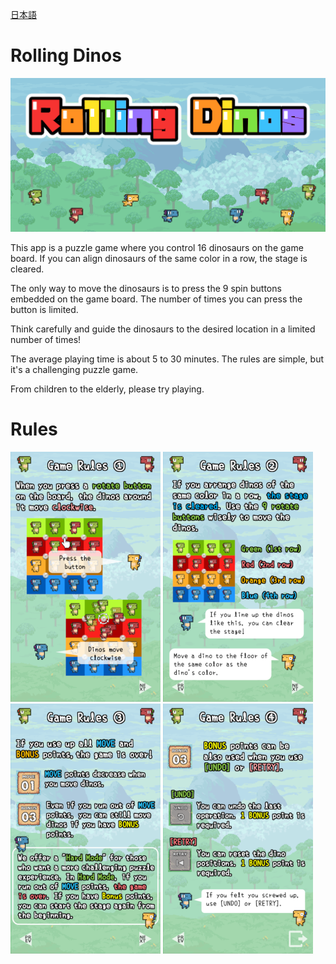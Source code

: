 [日本語](rollingdinosjp.md)

# Rolling Dinos

![title](img/titleen.png)

This app is a puzzle game where you control 16 dinosaurs on the game board. 
If you can align dinosaurs of the same color in a row, the stage is cleared.

The only way to move the dinosaurs is to press the 9 spin buttons embedded on the game board. 
The number of times you can press the button is limited. 

Think carefully and guide the dinosaurs to the desired location in a limited number of times!

The average playing time is about 5 to 30 minutes. 
The rules are simple, but it's a challenging puzzle game. 

From children to the elderly, please try playing.

# Rules

![Rule1](img/rule1en.png)
![Rule2](img/rule2en.png)
![Rule3](img/rule3en.png)
![Rule4](img/rule4en.png)

